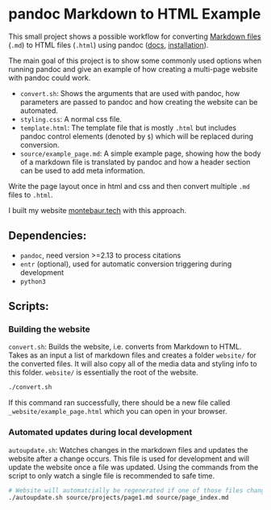 # pandoc Markdown to HTML Example

This small project shows a possible workflow for converting [Markdown files](https://docs.github.com/de/get-started/writing-on-github/getting-started-with-writing-and-formatting-on-github/basic-writing-and-formatting-syntax) (`.md`) to HTML files (`.html`) using pandoc ([docs](https://pandoc.org/MANUAL.html), [installation](https://pandoc.org/installing.html)).

The main goal of this project is to show some commonly used options when running pandoc and give an example of how creating a multi-page website with pandoc could work.

- `convert.sh`: Shows the arguments that are used with pandoc, how parameters are passed to pandoc and how creating the website can be automated.
- `styling.css`: A normal css file.
- `template.html`: The template file that is mostly `.html` but includes pandoc control elements (denoted by `$`) which will be replaced during conversion.
- `source/example_page.md`: A simple example page, showing how the body of a markdown file is translated by pandoc and how a header section can be used to add meta information.

Write the page layout once in html and css and then convert multiple `.md` files to `.html`.

I built my website [montebaur.tech](https://montebaur.tech/projects/mtb_tech_info.html) with this approach.


## Dependencies:

- `pandoc`, need version >=2.13 to process citations
- `entr` (optional), used for automatic conversion triggering during development
- `python3`


## Scripts:

### Building the website

`convert.sh`: Builds the website, i.e. converts from Markdown to HTML. Takes as an input a list of markdown files and creates a folder `website/` for the converted files. It will also copy all of the media data and styling info to this folder. `website/` is essentially the root of the website.

```bash
./convert.sh
```

If this command ran successfully, there should be a new file called `_website/example_page.html` which you can open in your browser.


### Automated updates during local development

`autoupdate.sh`: Watches changes in the markdown files and updates the website after a change occurs. This file is used for development and will update the website once a file was updated. Using the commands from the script to only watch a single file is recommended to safe time.

```bash
# Website will automatcially be regenerated if one of those files changes:
./autoupdate.sh source/projects/page1.md source/page_index.md
```

